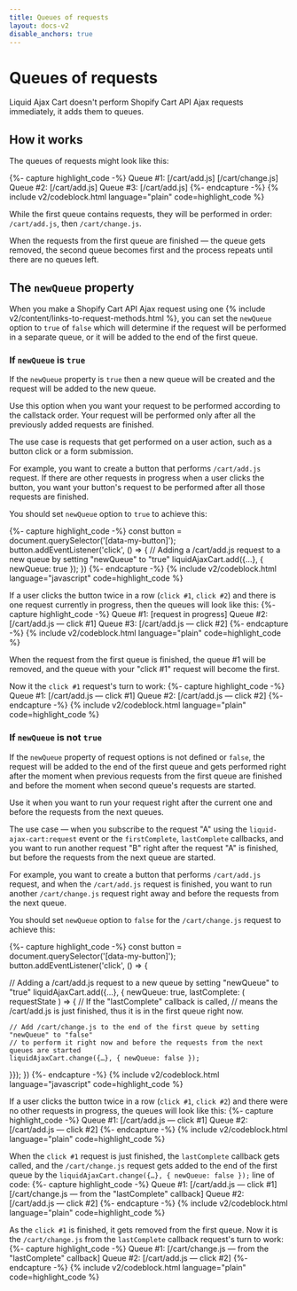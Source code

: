 ```yaml
---
title: Queues of requests
layout: docs-v2
disable_anchors: true
---
```


# Queues of requests

<p class="lead">
Liquid Ajax Cart doesn't perform Shopify Cart API Ajax requests immediately, it adds them to queues.
</p>

## How it works 

The queues of requests might look like this:

{%- capture highlight_code -%}
Queue #1: [/cart/add.js] [/cart/change.js]
Queue #2: [/cart/add.js]
Queue #3: [/cart/add.js]
{%- endcapture -%}
{% include v2/codeblock.html language="plain" code=highlight_code %}

While the first queue contains requests, they will be performed in order: `/cart/add.js`, then `/cart/change.js`.

When the requests from the first queue are finished — the queue gets removed, 
the second queue becomes first and the process repeats until there are no queues left.

## The `newQueue` property

When you make a Shopify Cart API Ajax request using one {% include v2/content/links-to-request-methods.html %},
you can set the `newQueue` option to `true` of `false` which will determine if the request will be performed in a separate queue,
or it will be added to the end of the first queue.

### If `newQueue` is `true`

If the `newQueue` property is `true` then a new queue will be created and the request will be added to the new queue.

Use this option when you want your request to be performed according to the callstack order. 
Your request will be performed only after all the previously added requests are finished.

The use case is requests that get performed on a user action, such as a button click or a form submission.

For example, you want to create a button that performs `/cart/add.js` request. 
If there are other requests in progress when a user clicks the button, 
you want your button's request to be performed after all those requests are finished.

You should set `newQueue` option to `true` to achieve this: 

{%- capture highlight_code -%}
const button = document.querySelector('[data-my-button]');
button.addEventListener('click', () => {
  // Adding a /cart/add.js request to a new queue by setting "newQueue" to "true"
  liquidAjaxCart.add({…}, { newQueue: true });
})
{%- endcapture -%}
{% include v2/codeblock.html language="javascript" code=highlight_code %}

If a user clicks the button twice in a row (`click #1`, `click #2`) and there is one request currently in progress, then the queues will look like this:
{%- capture highlight_code -%}
Queue #1: [request in progress]
Queue #2: [/cart/add.js — click #1]
Queue #3: [/cart/add.js — click #2]
{%- endcapture -%}
{% include v2/codeblock.html language="plain" code=highlight_code %}

When the request from the first queue is finished, the queue #1 will be removed, 
and the queue with your "click #1" request will become the first.

Now it the `click #1` request's turn to work:
{%- capture highlight_code -%}
Queue #1: [/cart/add.js — click #1]
Queue #2: [/cart/add.js — click #2]
{%- endcapture -%}
{% include v2/codeblock.html language="plain" code=highlight_code %}

### If `newQueue` is not `true`

If the `newQueue` property of request options is not defined or `false`, 
the request will be added to the end of the first queue 
and gets performed right after the moment when previous requests from the first queue are finished
and before the moment when second queue's requests are started. 

Use it when you want to run your request right after the current one and before the requests from the next queues.

The use case — when you subscribe to the request "A" using the `liquid-ajax-cart:request` event or the `firstComplete`, `lastComplete` callbacks,
and you want to run another request "B" right after the request "A" is finished, but before the requests from the next queue are started.

For example, you want to create a button that performs `/cart/add.js` request,
and when the `/cart/add.js` request is finished, you want to run another `/cart/change.js` request right away
and before the requests from the next queue.

You should set `newQueue` option to `false` for the `/cart/change.js` request to achieve this:

{%- capture highlight_code -%}
const button = document.querySelector('[data-my-button]');
button.addEventListener('click', () => {

  // Adding a /cart/add.js request to a new queue by setting "newQueue" to "true"
  liquidAjaxCart.add({…}, { newQueue: true, lastComplete: ( requestState ) => {
    // If the "lastComplete" callback is called,
    // means the /cart/add.js is just finished, thus it is in the first queue right now.
    
    // Add /cart/change.js to the end of the first queue by setting "newQueue" to "false"
    // to perform it right now and before the requests from the next queues are started
    liquidAjaxCart.change({…}, { newQueue: false });
  }});
})
{%- endcapture -%}
{% include v2/codeblock.html language="javascript" code=highlight_code %}

If a user clicks the button twice in a row (`click #1`, `click #2`) and there were no other requests in progress, 
the queues will look like this:
{%- capture highlight_code -%}
Queue #1: [/cart/add.js — click #1]
Queue #2: [/cart/add.js — click #2]
{%- endcapture -%}
{% include v2/codeblock.html language="plain" code=highlight_code %}

When the `click #1` request is just finished, the `lastComplete` callback gets called,
and the `/cart/change.js` request gets added to the end of the first queue 
by the `liquidAjaxCart.change({…}, { newQueue: false });` line of code:
{%- capture highlight_code -%}
Queue #1: [/cart/add.js — click #1] [/cart/change.js — from the "lastComplete" callback]
Queue #2: [/cart/add.js — click #2]
{%- endcapture -%}
{% include v2/codeblock.html language="plain" code=highlight_code %}

As the `click #1` is finished, it gets removed from the first queue.
Now it is the `/cart/change.js` from the `lastComplete` callback request's turn to work:
{%- capture highlight_code -%}
Queue #1: [/cart/change.js — from the "lastComplete" callback]
Queue #2: [/cart/add.js — click #2]
{%- endcapture -%}
{% include v2/codeblock.html language="plain" code=highlight_code %}

